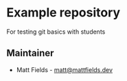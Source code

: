 # Example repository

For testing git basics with students

## Maintainer

- Matt Fields - [matt@mattfields.dev](mailto:matt@mattfields.dev)
